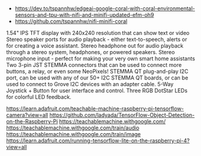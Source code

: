 #

#

* https://dev.to/tspannhw/edgeai-google-coral-with-coral-environmental-sensors-and-tpu-with-nifi-and-minifi-updated-efm-oh9
* https://github.com/tspannhw/nifi-minifi-coral


1.54" IPS TFT display with 240x240 resolution that can show text or video
Stereo speaker ports for audio playback - either text-to-speech, alerts or for creating a voice assistant.
Stereo headphone out for audio playback through a stereo system, headphones, or powered speakers.
Stereo microphone input - perfect for making your very own smart home assistants
Two 3-pin JST STEMMA connectors that can be used to connect more buttons, a relay, or even some NeoPixels!
STEMMA QT plug-and-play I2C port, can be used with any of our 50+ I2C STEMMA QT boards, or can be used to connect to Grove I2C devices with an adapter cable.
5-Way Joystick + Button for user interface and control.
Three RGB DotStar LEDs for colorful LED feedback.


https://learn.adafruit.com/teachable-machine-raspberry-pi-tensorflow-camera?view=all
https://github.com/ladyada/TensorFlow-Object-Detection-on-the-Raspberry-Pi
https://teachablemachine.withgoogle.com/
https://teachablemachine.withgoogle.com/train/audio
https://teachablemachine.withgoogle.com/train/image
https://learn.adafruit.com/running-tensorflow-lite-on-the-raspberry-pi-4?view=all

